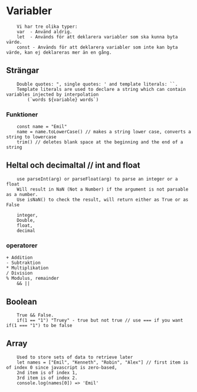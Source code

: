 # Variabler
```namn på en datatyp som lagrar data.
    Vi har tre olika typer:
    var  - Använd aldrig.
    let  - Används för att deklarera variabler som ska kunna byta värde. 
    const - Används för att deklarera variabler som inte kan byta värde, kan ej deklareras mer än en gång.
```

## Strängar
```namn på en datatyp som tar in text. Kan deklareras genom att använda:
    Double quotes: ", single quotes: ' and template literals: ``.
    Template literals are used to declare a string which can contain variables injected by interpolation 
        (`words ${variable} words`)
```

### Funktioner
```
    const name = "Emil"
    name = name.toLowerCase() // makes a string lower case, converts a string to lowercase
    trim() // deletes blank space at the beginning and the end of a string
```



## Heltal och decimaltal // int and float
```
    use parseInt(arg) or parseFloat(arg) to parse an integer or a float
    Will result in NaN (Not a Number) if the argument is not parsable as a number.
    Use isNaN() to check the result, will return either as True or as False

    integer, 
    Double, 
    float,
    decimal
```



### operatorer
```
+ Addition
- Subtraktion
* Multiplikation
/ Division
% Modulus, remainder
    && ||
```


## Boolean
```
    True && False.
    if(1 == "1") "Truey" - true but not true // use === if you want if(1 === "1") to be false
```

## Array
```
    Used to store sets of data to retrieve later
    let names = ["Emil", "Kenneth", "Robin", "Alex"] // first item is of index 0 since javascript is zero-based, 
    2nd item is of index 1,
    3rd item is of index 2.
    console.log(names[0]) => 'Emil'
```